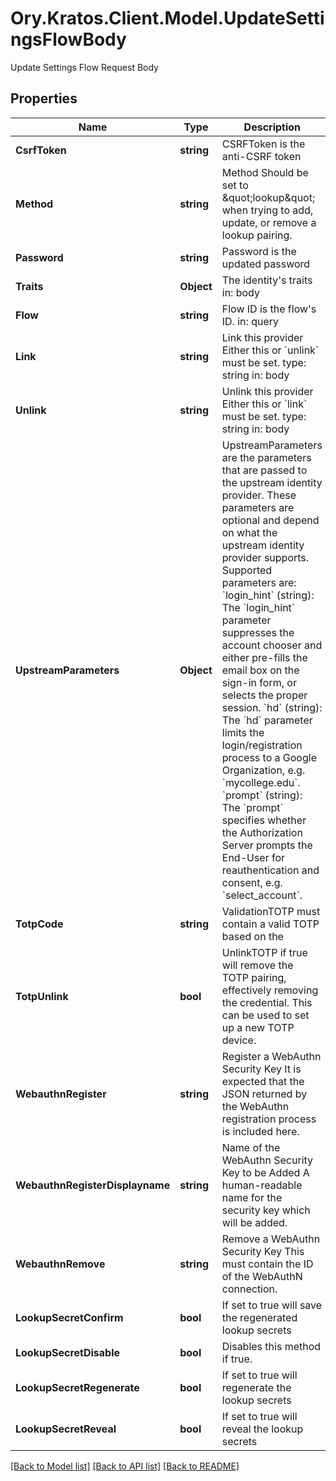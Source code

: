 # Ory.Kratos.Client.Model.UpdateSettingsFlowBody
Update Settings Flow Request Body

## Properties

Name | Type | Description | Notes
------------ | ------------- | ------------- | -------------
**CsrfToken** | **string** | CSRFToken is the anti-CSRF token | [optional] 
**Method** | **string** | Method  Should be set to \&quot;lookup\&quot; when trying to add, update, or remove a lookup pairing. | 
**Password** | **string** | Password is the updated password | 
**Traits** | **Object** | The identity&#39;s traits  in: body | 
**Flow** | **string** | Flow ID is the flow&#39;s ID.  in: query | [optional] 
**Link** | **string** | Link this provider  Either this or &#x60;unlink&#x60; must be set.  type: string in: body | [optional] 
**Unlink** | **string** | Unlink this provider  Either this or &#x60;link&#x60; must be set.  type: string in: body | [optional] 
**UpstreamParameters** | **Object** | UpstreamParameters are the parameters that are passed to the upstream identity provider.  These parameters are optional and depend on what the upstream identity provider supports. Supported parameters are: &#x60;login_hint&#x60; (string): The &#x60;login_hint&#x60; parameter suppresses the account chooser and either pre-fills the email box on the sign-in form, or selects the proper session. &#x60;hd&#x60; (string): The &#x60;hd&#x60; parameter limits the login/registration process to a Google Organization, e.g. &#x60;mycollege.edu&#x60;. &#x60;prompt&#x60; (string): The &#x60;prompt&#x60; specifies whether the Authorization Server prompts the End-User for reauthentication and consent, e.g. &#x60;select_account&#x60;. | [optional] 
**TotpCode** | **string** | ValidationTOTP must contain a valid TOTP based on the | [optional] 
**TotpUnlink** | **bool** | UnlinkTOTP if true will remove the TOTP pairing, effectively removing the credential. This can be used to set up a new TOTP device. | [optional] 
**WebauthnRegister** | **string** | Register a WebAuthn Security Key  It is expected that the JSON returned by the WebAuthn registration process is included here. | [optional] 
**WebauthnRegisterDisplayname** | **string** | Name of the WebAuthn Security Key to be Added  A human-readable name for the security key which will be added. | [optional] 
**WebauthnRemove** | **string** | Remove a WebAuthn Security Key  This must contain the ID of the WebAuthN connection. | [optional] 
**LookupSecretConfirm** | **bool** | If set to true will save the regenerated lookup secrets | [optional] 
**LookupSecretDisable** | **bool** | Disables this method if true. | [optional] 
**LookupSecretRegenerate** | **bool** | If set to true will regenerate the lookup secrets | [optional] 
**LookupSecretReveal** | **bool** | If set to true will reveal the lookup secrets | [optional] 

[[Back to Model list]](../README.md#documentation-for-models) [[Back to API list]](../README.md#documentation-for-api-endpoints) [[Back to README]](../README.md)

